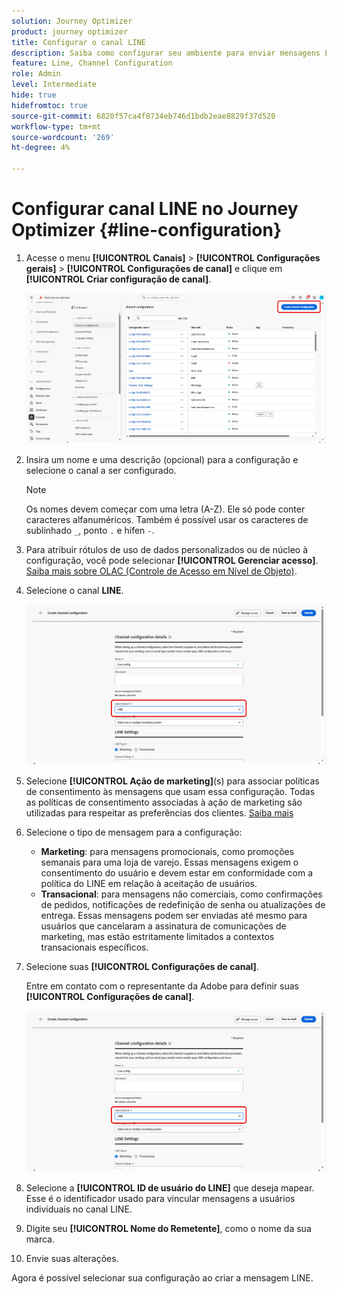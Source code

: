 ```yaml
---
solution: Journey Optimizer
product: journey optimizer
title: Configurar o canal LINE
description: Saiba como configurar seu ambiente para enviar mensagens LINE com o Journey Optimizer
feature: Line, Channel Configuration
role: Admin
level: Intermediate
hide: true
hidefromtoc: true
source-git-commit: 6820f57ca4f8734eb746d1bdb2eae8829f37d520
workflow-type: tm+mt
source-wordcount: '269'
ht-degree: 4%

---
```


# Configurar canal LINE no Journey Optimizer {#line-configuration}

1. Acesse o menu **[!UICONTROL Canais]** > **[!UICONTROL Configurações gerais]** > **[!UICONTROL Configurações de canal]** e clique em **[!UICONTROL Criar configuração de canal]**.

   ![](assets/line-config-1.png)

1. Insira um nome e uma descrição (opcional) para a configuração e selecione o canal a ser configurado.

   >[!NOTE]
   >
   > Os nomes devem começar com uma letra (A-Z). Ele só pode conter caracteres alfanuméricos. Também é possível usar os caracteres de sublinhado `_`, ponto `.` e hífen `-`.

1. Para atribuir rótulos de uso de dados personalizados ou de núcleo à configuração, você pode selecionar **[!UICONTROL Gerenciar acesso]**. [Saiba mais sobre OLAC (Controle de Acesso em Nível de Objeto)](../administration/object-based-access.md).

1. Selecione o canal **LINE**.

   ![](assets/line-config-2.png)

1. Selecione **[!UICONTROL Ação de marketing]**(s) para associar políticas de consentimento às mensagens que usam essa configuração. Todas as políticas de consentimento associadas à ação de marketing são utilizadas para respeitar as preferências dos clientes. [Saiba mais](../action/consent.md#surface-marketing-actions)

1. Selecione o tipo de mensagem para a configuração:

   * **Marketing**: para mensagens promocionais, como promoções semanais para uma loja de varejo. Essas mensagens exigem o consentimento do usuário e devem estar em conformidade com a política do LINE em relação à aceitação de usuários.
   * **Transacional**: para mensagens não comerciais, como confirmações de pedidos, notificações de redefinição de senha ou atualizações de entrega. Essas mensagens podem ser enviadas até mesmo para usuários que cancelaram a assinatura de comunicações de marketing, mas estão estritamente limitados a contextos transacionais específicos.

1. Selecione suas **[!UICONTROL Configurações de canal]**.

   Entre em contato com o representante da Adobe para definir suas **[!UICONTROL Configurações de canal]**.

   ![](assets/line-config-2.png)

1. Selecione a **[!UICONTROL ID de usuário do LINE]** que deseja mapear. Esse é o identificador usado para vincular mensagens a usuários individuais no canal LINE.

1. Digite seu **[!UICONTROL Nome do Remetente]**, como o nome da sua marca.

1. Envie suas alterações.

Agora é possível selecionar sua configuração ao criar a mensagem LINE.
